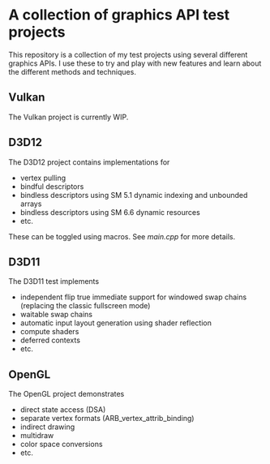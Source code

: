 # A collection of graphics API test projects

This repository is a collection of my test projects using several different graphics APIs. I use these to try and play with new features and learn about the different methods and techniques.

## Vulkan
The Vulkan project is currently WIP.

## D3D12
The D3D12 project contains implementations for
- vertex pulling
- bindful descriptors
- bindless descriptors using SM 5.1 dynamic indexing and unbounded arrays
- bindless descriptors using SM 6.6 dynamic resources
- etc.

These can be toggled using macros. See *main.cpp* for more details.

## D3D11
The D3D11 test implements
- independent flip true immediate support for windowed swap chains (replacing the classic fullscreen mode)
- waitable swap chains
- automatic input layout generation using shader reflection
- compute shaders
- deferred contexts
- etc.

## OpenGL
The OpenGL project demonstrates
- direct state access (DSA)
- separate vertex formats (ARB_vertex_attrib_binding)
- indirect drawing
- multidraw
- color space conversions
- etc.
